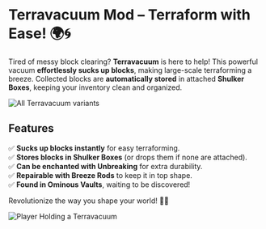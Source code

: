 # Terravacuum Mod – Terraform with Ease! 🌍🌀

Tired of messy block clearing? **Terravacuum** is here to help! This powerful vacuum **effortlessly sucks up blocks**, making large-scale terraforming a breeze. Collected blocks are **automatically stored** in attached **Shulker Boxes**, keeping your inventory clean and organized.

![All Terravacuum variants](https://media.forgecdn.net/attachments/description/1192890/description_911ce05a-e830-48d2-a5fa-40581f2905ab.png)

## Features

✅ **Sucks up blocks instantly** for easy terraforming.  
✅ **Stores blocks in Shulker Boxes** (or drops them if none are attached).  
✅ **Can be enchanted with Unbreaking** for extra durability.  
✅ **Repairable with Breeze Rods** to keep it in top shape.  
✅ **Found in Ominous Vaults**, waiting to be discovered!

Revolutionize the way you shape your world! 🚀✨

![Player Holding a Terravacuum](https://media.forgecdn.net/attachments/description/1192890/description_4a846a6b-e577-4b5f-859d-011c0fdd8c16.png)
